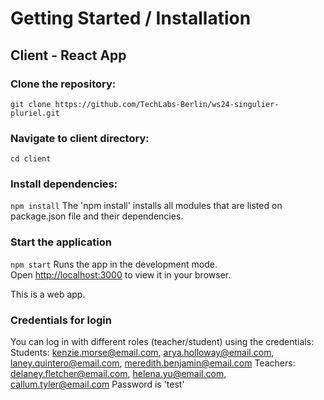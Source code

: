 # Getting Started / Installation
## Client - React App
### Clone the repository:
`git clone https://github.com/TechLabs-Berlin/ws24-singulier-pluriel.git`
### Navigate to client directory:
`cd client`
### Install dependencies:
`npm install`
The 'npm install' installs all modules that are listed on package.json file and their dependencies.
### Start the application
`npm start`
Runs the app in the development mode.\
Open [http://localhost:3000](http://localhost:3000) to view it in your browser.

This is a web app.

### Credentials for login
You can log in with different roles (teacher/student) using the credentials:
Students: kenzie.morse@email.com, arya.holloway@email.com, laney.quintero@email.com, meredith.benjamin@email.com
Teachers: delaney.fletcher@email.com, helena.yu@email.com, callum.tyler@email.com
Password is 'test'
